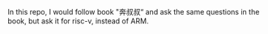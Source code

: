 In this repo, I would follow book "奔叔叔“ and ask the same questions in the book, but ask it for risc-v, instead of ARM.
